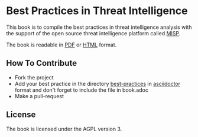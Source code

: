 
# Best Practices in Threat Intelligence

This book is to compile the best practices in threat intelligence analysis with the support of the open source threat intelligence platform called [MISP](https://www.misp-project.org/).

The book is readable in [PDF](https://www.misp-project.org/best-practices-in-threat-intelligence.pdf) or [HTML]( https://www.misp-project.org/best-practices-in-threat-intelligence.html) format.

## How To Contribute

- Fork the project
- Add your best practice in the directory [best-practices](./best-practices) in [asciidoctor](https://asciidoctor.org) format and don't forget to include the file in book.adoc
- Make a pull-request

## License

The book is licensed under the AGPL version 3.
